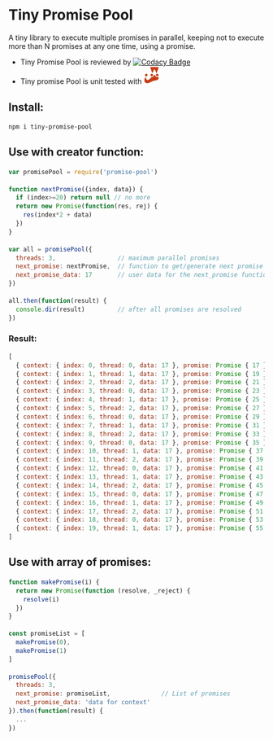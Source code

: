 # Tiny Promise Pool
A tiny library to execute multiple promises in parallel,
keeping not to execute more than N promises at any one time,
using a promise.

- Tiny Promise Pool is reviewed by [![Codacy Badge](https://api.codacy.com/project/badge/Grade/6ba3a2ddf94b42a1b28de6020117b33d)](https://www.codacy.com/app/eetay/promise-pool-js?utm_source=github.com&amp;utm_medium=referral&amp;utm_content=eetay/promise-pool-js&amp;utm_campaign=Badge_Grade)
- Tiny promise Pool is unit tested with <img src="./spec/jest.png" alt="Jest" width="32px"/>

## Install:

```bash
npm i tiny-promise-pool
```

## Use with creator function:

```javascript
var promisePool = require('promise-pool')

function nextPromise({index, data}) {
  if (index>=20) return null // no more
  return new Promise(function(res, rej) {
    res(index*2 + data)
  })
}

var all = promisePool({
  threads: 3,                 // maximum parallel promises
  next_promise: nextPromise,  // function to get/generate next promise
  next_promise_data: 17       // user data for the next_promise function
})

all.then(function(result) {
  console.dir(result)         // after all promises are resolved
})
```

### Result:

```javascript
[
  { context: { index: 0, thread: 0, data: 17 }, promise: Promise { 17 }, result: 17 },
  { context: { index: 1, thread: 1, data: 17 }, promise: Promise { 19 }, result: 19 },
  { context: { index: 2, thread: 2, data: 17 }, promise: Promise { 21 }, result: 21 },
  { context: { index: 3, thread: 0, data: 17 }, promise: Promise { 23 }, result: 23 },
  { context: { index: 4, thread: 1, data: 17 }, promise: Promise { 25 }, result: 25 },
  { context: { index: 5, thread: 2, data: 17 }, promise: Promise { 27 }, result: 27 },
  { context: { index: 6, thread: 0, data: 17 }, promise: Promise { 29 }, result: 29 },
  { context: { index: 7, thread: 1, data: 17 }, promise: Promise { 31 }, result: 31 },
  { context: { index: 8, thread: 2, data: 17 }, promise: Promise { 33 }, result: 33 },
  { context: { index: 9, thread: 0, data: 17 }, promise: Promise { 35 }, result: 35 },
  { context: { index: 10, thread: 1, data: 17 }, promise: Promise { 37 }, result: 37 },
  { context: { index: 11, thread: 2, data: 17 }, promise: Promise { 39 }, result: 39 },
  { context: { index: 12, thread: 0, data: 17 }, promise: Promise { 41 }, result: 41 },
  { context: { index: 13, thread: 1, data: 17 }, promise: Promise { 43 }, result: 43 },
  { context: { index: 14, thread: 2, data: 17 }, promise: Promise { 45 }, result: 45 },
  { context: { index: 15, thread: 0, data: 17 }, promise: Promise { 47 }, result: 47 },
  { context: { index: 16, thread: 1, data: 17 }, promise: Promise { 49 }, result: 49 },
  { context: { index: 17, thread: 2, data: 17 }, promise: Promise { 51 }, result: 51 },
  { context: { index: 18, thread: 0, data: 17 }, promise: Promise { 53 }, result: 53 },
  { context: { index: 19, thread: 1, data: 17 }, promise: Promise { 55 }, result: 55 }
]
```

## Use with array of promises:

```javascript
function makePromise(i) {
  return new Promise(function (resolve, _reject) {
    resolve(i)
  })
}

const promiseList = [
  makePromise(0),
  makePromise(1)
]

promisePool({
  threads: 3,
  next_promise: promiseList,              // List of promises
  next_promise_data: 'data for context'
}).then(function(result) {
  ...
})
```
